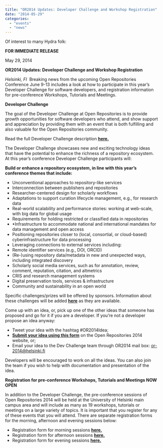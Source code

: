 ```yaml
---
title: "OR2014 Updates: Developer Challenge and Workshop Registration"
date: "2014-05-29"
categories: 
  - "events"
  - "news"
---
```


Of interest to many Hydra folk:

**FOR IMMEDIATE RELEASE**

May 29, 2014

**OR2014 Updates: Developer Challenge and Workshop Registration**

_Helsinki, FI_  Breaking news from the upcoming Open Repositories Conference June 9-13 includes a look at how to participate in this year’s Developer Challenge for software developers, and registration information for pre-conference Workshops, Tutorials and Meetings.

**Developer Challenge**

The goal of the Developer Challenge at Open Repositories is to provide growth opportunities for software developers who attend, and show support and appreciation by providing them with an event that is both fulfilling and also valuable for the Open Repositories community.

Read the full Developer Challenge description **[here.](http://or2014.helsinki.fi/?page_id=756)**

The Developer Challenge showcases new and exciting technology ideas that have the potential to enhance the richness of a repository ecosystem. At this year’s conference Developer Challenge participants will:

**Build or enhance a repository ecosystem, in line with this year’s conference themes that include:**

- Unconventional approaches to repository-like services
- Interconnection between publishers and repositories
- Researcher-centered design for scholarly workflows
- Adaptations to support curation lifecycle management, e.g., for research data
- Real-world scalability and performance stories: working at web-scale, with big data for global usage
- Requirements for holding restricted or classified data in repositories
- •Infrastructure to accommodate national and international mandates for data management and open access
- Positioning repositories closer to (local, consortial, or cloud-based) cyberinfrastructure for data processing
- Leveraging connections to external services including:
- Remote identifier services (e.g., DOI, ORCID)
- (Re-)using repository data/metadata in new and unexpected ways, including integrated discovery
- Scholarly social media services, such as for annotation, review, comment, reputation, citation, and altmetrics
- CRIS and research management systems
- Digital preservation tools, services & infrastructure
- Community and sustainability in an open world

Specific challenges/prizes will be offered by sponsors. Information about these challenges will be added **[here](http://or2014.helsinki.fi/?page_id=756)** as they are available.

Come up with an idea, or, pick up one of the other ideas that someone has proposed and go for it if you are a developer. If you’re not a developer propose an idea anyway:

- Tweet your idea with the hashtag #OR2014Idea;
- **[Submit your idea using this form](http://or2014.helsinki.fi/?page_id=801)** on the Open Repositories 2014 website, or;
- Email your idea to the Dev Challenge team through OR2014 mail box: [or-2014@helsinki.fi](mailto:or-2014@helsinki.fi)

Developers will be encouraged to work on all the ideas. You can also join the team if you wish to help with documentation and presentation of the idea.

**Registration for pre-conference Workshops, Tutorials and Meetings NOW OPEN**

In addition to the Developer Challenge, the pre-conference sessions of Open Repositories 2014 will be held at the University of Helsinki main campus area and will include as many as 19 workshops, tutorials or meetings on a large variety of topics. It is important that you register for any of these events that you will attend. There are separate registration forms for the morning, afternoon and evening sessions below:

- Registration form for morning sessions **[here.](https://elomake.helsinki.fi/lomakkeet/51809/lomake.html)**
- Registration form for afternoon sessions **[here.](https://elomake.helsinki.fi/lomakkeet/51807/lomake.html)**
- Registration form for evening sessions **[here.](https://elomake.helsinki.fi/lomakkeet/51773/lomake.html)**
